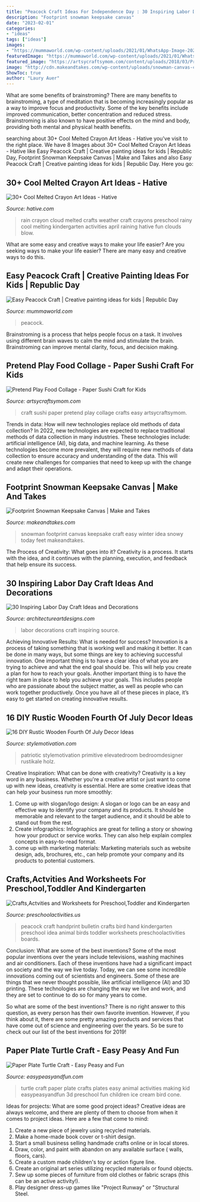 ```yaml
---
title: "Peacock Craft Ideas For Independence Day : 30 Inspiring Labor Day Craft Ideas And Decorations"
description: "Footprint snowman keepsake canvas"
date: "2023-02-01"
categories:
- "ideas"
tags: ["ideas"]
images:
- "https://mummaworld.com/wp-content/uploads/2021/01/WhatsApp-Image-2021-01-24-at-3.45.34-PM-1.jpeg"
featuredImage: "https://mummaworld.com/wp-content/uploads/2021/01/WhatsApp-Image-2021-01-24-at-3.45.34-PM-1.jpeg"
featured_image: "https://artsycraftsymom.com/content/uploads/2018/03/Pretend-Play-Paper-Sushi-Craft-for-kids-1409.jpg"
image: "http://cdn.makeandtakes.com/wp-content/uploads/snowman-canvas-cover.jpg"
ShowToc: true
author: "Laury Auer"
---
```



What are some benefits of brainstroming?
There are many benefits to brainstroming, a type of meditation that is becoming increasingly popular as a way to improve focus and productivity. Some of the key benefits include improved communication, better concentration and reduced stress. Brainstroming is also known to have positive effects on the mind and body, providing both mental and physical health benefits.

	

		
searching about 30+ Cool Melted Crayon Art Ideas - Hative you've visit to the right place. We have 8 Images about 30+ Cool Melted Crayon Art Ideas - Hative like Easy Peacock Craft | Creative painting ideas for kids | Republic Day, Footprint Snowman Keepsake Canvas | Make and Takes and also Easy Peacock Craft | Creative painting ideas for kids | Republic Day. Here you go:
		
    
## 30+ Cool Melted Crayon Art Ideas - Hative

<img loading=lazy src="https://hative.com/wp-content/uploads/2014/04/melted-crayon-art/24-craft-rain-cloud.jpg" onerror="this.onerror=null;this.src='https://tse4.mm.bing.net/th?id=OIP._X-k5BQvVld-CF69kMpSXwHaJx&amp;pid=15.1';" alt="30+ Cool Melted Crayon Art Ideas - Hative">

_Source: hative.com_

>rain crayon cloud melted crafts weather craft crayons preschool rainy cool melting kindergarten activities april raining hative fun clouds blow. 

	

What are some easy and creative ways to make your life easier?
Are you seeking ways to make your life easier? There are many easy and creative ways to do this.

    
## Easy Peacock Craft | Creative Painting Ideas For Kids | Republic Day

<img loading=lazy src="https://mummaworld.com/wp-content/uploads/2021/01/WhatsApp-Image-2021-01-24-at-3.45.34-PM-1.jpeg" onerror="this.onerror=null;this.src='https://tse2.mm.bing.net/th?id=OIP.HesC59aHM9KJJj7tyU7WpAHaJ7&amp;pid=15.1';" alt="Easy Peacock Craft | Creative painting ideas for kids | Republic Day">

_Source: mummaworld.com_

>peacock. 

	

Brainstroming is a process that helps people focus on a task. It involves using different brain waves to calm the mind and stimulate the brain. Brainstroming can improve mental clarity, focus, and decision making.

    
## Pretend Play Food Collage - Paper Sushi Craft For Kids

<img loading=lazy src="https://artsycraftsymom.com/content/uploads/2018/03/Pretend-Play-Paper-Sushi-Craft-for-kids-1409.jpg" onerror="this.onerror=null;this.src='https://tse4.mm.bing.net/th?id=OIP.L4UbMgccQhOVo5Ox5YRgbAHaHa&amp;pid=15.1';" alt="Pretend Play Food Collage - Paper Sushi Craft for Kids">

_Source: artsycraftsymom.com_

>craft sushi paper pretend play collage crafts easy artsycraftsymom. 

	

Trends in data: How will new technologies replace old methods of data collection?
In 2022, new technologies are expected to replace traditional methods of data collection in many industries. These technologies include: artificial intelligence (AI), big data, and machine learning. As these technologies become more prevalent, they will require new methods of data collection to ensure accuracy and understanding of the data. This will create new challenges for companies that need to keep up with the change and adapt their operations.

    
## Footprint Snowman Keepsake Canvas | Make And Takes

<img loading=lazy src="http://cdn.makeandtakes.com/wp-content/uploads/snowman-canvas-cover.jpg" onerror="this.onerror=null;this.src='https://tse2.mm.bing.net/th?id=OIP.npImMNq_R-BmOtV19ShVNQHaLH&amp;pid=15.1';" alt="Footprint Snowman Keepsake Canvas | Make and Takes">

_Source: makeandtakes.com_

>snowman footprint canvas keepsake craft easy winter idea snowy today feet makeandtakes. 

	

The Process of Creativity: What goes into it?
Creativity is a process. It starts with the idea, and it continues with the planning, execution, and feedback that help ensure its success.

    
## 30 Inspiring Labor Day Craft Ideas And Decorations

<img loading=lazy src="https://www.architectureartdesigns.com/wp-content/uploads/2013/08/553.jpg" onerror="this.onerror=null;this.src='https://tse3.mm.bing.net/th?id=OIP.e7gZ6mOmuBENhxyNovAXtwHaLO&amp;pid=15.1';" alt="30 Inspiring Labor Day Craft Ideas and Decorations">

_Source: architectureartdesigns.com_

>labor decorations craft inspiring source. 

	

Achieving Innovative Results: What is needed for success?
Innovation is a process of taking something that is working well and making it better. It can be done in many ways, but some things are key to achieving successful innovation. One important thing is to have a clear idea of what you are trying to achieve and what the end goal should be. This will help you create a plan for how to reach your goals. Another important thing is to have the right team in place to help you achieve your goals. This includes people who are passionate about the subject matter, as well as people who can work together productively. Once you have all of these pieces in place, it’s easy to get started on creating innovative results.

    
## 16 DIY Rustic Wooden Fourth Of July Decor Ideas

<img loading=lazy src="https://stylemotivation.com/wp-content/uploads/2020/02/2-wooden-tags.jpg" onerror="this.onerror=null;this.src='https://tse4.mm.bing.net/th?id=OIP.4hRoFJb5oQDhMbzkcQP6rwHaLw&amp;pid=15.1';" alt="16 DIY Rustic Wooden Fourth Of July Decor Ideas">

_Source: stylemotivation.com_

>patriotic stylemotivation primitive elevatedroom bedroomdesigner rustikale holz. 

	

Creative Inspiration: What can be done with creativity?
Creativity is a key word in any business. Whether you're a creative artist or just want to come up with new ideas, creativity is essential. Here are some creative ideas that can help your business run more smoothly: 
1. Come up with slogan/logo design: A slogan or logo can be an easy and effective way to identify your company and its products. It should be memorable and relevant to the target audience, and it should be able to stand out from the rest. 
2. Create infographics: Infographics are great for telling a story or showing how your product or service works. They can also help explain complex concepts in easy-to-read format. 
3. come up with marketing materials: Marketing materials such as website design, ads, brochures, etc., can help promote your company and its products to potential customers.

    
## Crafts,Actvities And Worksheets For Preschool,Toddler And Kindergarten

<img loading=lazy src="http://www.preschoolactivities.us/wp-content/uploads/2017/02/handprint-peacock-craft.jpg" onerror="this.onerror=null;this.src='https://tse2.mm.bing.net/th?id=OIP.l_1XYzhBLlCJL07NrR6TXgHaHa&amp;pid=15.1';" alt="Crafts,Actvities and Worksheets for Preschool,Toddler and Kindergarten">

_Source: preschoolactivities.us_

>peacock craft handprint bulletin crafts bird hand kindergarten preschool idea animal birds toddler worksheets preschoolactivities boards. 

	

Conclusion: What are some of the best inventions?
Some of the most popular inventions over the years include televisions, washing machines and air conditioners. Each of these inventions have had a significant impact on society and the way we live today. 
Today, we can see some incredible innovations coming out of scientists and engineers. Some of these are things that we never thought possible, like artificial intelligence (AI) and 3D printing. These technologies are changing the way we live and work, and they are set to continue to do so for many years to come. 

So what are some of the best inventions? There is no right answer to this question, as every person has their own favorite invention. However, if you think about it, there are some pretty amazing products and services that have come out of science and engineering over the years. So be sure to check out our list of the best inventions for 2019!

    
## Paper Plate Turtle Craft - Easy Peasy And Fun

<img loading=lazy src="https://www.easypeasyandfun.com/wp-content/uploads/2016/04/Paper-Plate-Turtle-Craft.jpg" onerror="this.onerror=null;this.src='https://tse1.mm.bing.net/th?id=OIP.vE9qQ5NzCBECPl2wUSekzAHaLo&amp;pid=15.1';" alt="Paper Plate Turtle Craft - Easy Peasy and Fun">

_Source: easypeasyandfun.com_

>turtle craft paper plate crafts plates easy animal activities making kid easypeasyandfun 3d preschool fun children ice cream bird cone. 

	

Ideas for projects: What are some good project ideas?
Creative ideas are always welcome, and there are plenty of them to choose from when it comes to project ideas. Here are a few that come to mind: 
1. Create a new piece of jewelry using recycled materials.
2. Make a home-made book cover or t-shirt design.
3. Start a small business selling handmade crafts online or in local stores.
4. Draw, color, and paint with abandon on any available surface ( walls, floors, cars).
5. Create a custom made children's toy or action figure line. 
6. Create an original art series utilizing recycled materials or found objects.
7. Sew up some pieces of furniture from old clothes or fabric scraps (this can be an active activity!). 
8. Play designer dress-up games like "Project Runway" or "Structural Steel.

